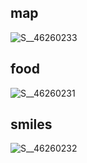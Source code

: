 ## map
![S__46260233](https://github.com/user-attachments/assets/af77b67d-d4cd-4064-86f8-9e6a43551a1e)
## food
![S__46260231](https://github.com/user-attachments/assets/b01c5c44-ec0a-45e0-90b0-ec5c9b024da9)

## smiles
![S__46260232](https://github.com/user-attachments/assets/16c5aac5-a66a-4d3c-9311-0bc6545fe663)
